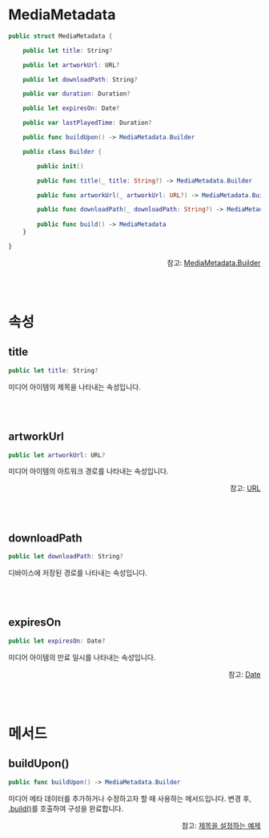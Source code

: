 # MediaMetadata

```swift
public struct MediaMetadata {

    public let title: String?

    public let artworkUrl: URL?

    public let downloadPath: String?

    public var duration: Duration? 

    public let expiresOn: Date?

    public var lastPlayedTime: Duration?

    public func buildUpon() -> MediaMetadata.Builder

    public class Builder {

        public init()

        public func title(_ title: String?) -> MediaMetadata.Builder

        public func artworkUrl(_ artworkUrl: URL?) -> MediaMetadata.Builder

        public func downloadPath(_ downloadPath: String?) -> MediaMetadata.Builder
        
        public func build() -> MediaMetadata
    }

}
```

<div align="right">
참고: <a href="../../class/media-metadata-builder/home.md">MediaMetadata.Builder</a>
</div>

<br><br>
# 속성

## title
```swift
public let title: String?
```
미디어 아이템의 제목을 나타내는 속성입니다.

<br><br>
## artworkUrl
```swift
public let artworkUrl: URL?
```
미디어 아이템의 아트워크 경로를 나타내는 속성입니다.
<div align="right">
참고: <a href="https://developer.apple.com/documentation/foundation/url">URL</a>
</div>

<br><br>
## downloadPath
```swift
public let downloadPath: String?
```
디바이스에 저장된 경로를 나타내는 속성입니다.

<br><br>
## expiresOn
```swift
public let expiresOn: Date?
```
미디어 아이템의 만료 일시를 나타내는 속성입니다.
<div align="right">
참고: <a href="https://developer.apple.com/documentation/foundation/date">Date</a>
</div>

<br><br>
# 메서드

## buildUpon()
```swift
public func buildUpon() -> MediaMetadata.Builder
```
미디어 메타 데이터를 추가하거나 수정하고자 할 때 사용하는 메서드입니다. 변경 후, [.build()](../../class/media-metadata-builder/home.md#build)를 호출하여 구성을 완료합니다.

<div align="right">
참고: <a href="../../how-to-use/home.md#제목을-설정하는-예제">제목을 설정하는 예제</a>
</div>
